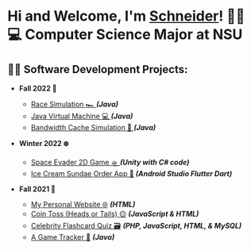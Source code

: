 <h1>Hi and Welcome, I'm <a href="https://www.linkedin.com/in/schneidercjp/">Schneider</a>! 👋🏽 <br/> 💻 Computer Science Major at NSU

<h2>👨‍💻 Software Development Projects:</h2>
  
- <b>Fall 2022 🍂</b>
  - [Race Simulation 🏎️ ](https://github.com/SchneiderCJP/RaceSimulation) <b><i> (Java)</i></b>
  - [Java Virtual Machine 💻 ](https://github.com/SchneiderCJP/JavaVirtualMachine) <b><i> (Java)</i></b>
  - [Bandwidth Cache Simulation 📶 ](https://github.com/SchneiderCJP/BandwidthCacheSimulation) <b><i> (Java)</i></b>

- <b>Winter 2022 ❄️</b>
  - [Space Evader 2D Game 🛸 ](https://github.com/SchneiderCJP/NSUEvader) <b><i> (Unity with C# code)</i></b>
  - [Ice Cream Sundae Order App 🍨](https://github.com/SchneiderCJP/IceCreamSundaeMaker)<b><i> (Android Studio Flutter Dart)</i></b>

- <b>Fall 2021 🍂</b>
  - [My Personal Website 🌐](https://github.com/SchneiderCJP/MyPersonalWebsite) <b><i>(HTML)</i></b>
  - [Coin Toss (Heads or Tails) 🟡](https://github.com/SchneiderCJP/CoinToss) <b><i>(JavaScript & HTML)</i></b>
  - [Celebrity Flashcard Quiz 🗃️](https://github.com/SchneiderCJP/CelebrityFlashcardQuiz) <b><i>(PHP, JavaScript, HTML, & MySQL)</i></b>
  - [A Game Tracker 🎲](https://github.com/SchneiderCJP/GameTracker) <b><i>(Java)</i></b>

